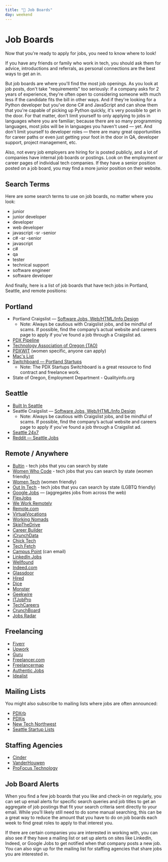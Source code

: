 ```yaml
---
title: "📓 Job Boards"
day: weekend
---
```


# Job Boards

Now that you're ready to apply for jobs, you need to know where to look!

If you have any friends or family who work in tech, you should ask them for advice, introductions and referrals, as personal connections are the best ways to get an in.

But job boards are where you'll find the most job openings. As you look at job posts, don't take "requirements" too seriously: if a company asks for 2 years of experience, they're often open to considering someone with much less if the candidate fits the bill in other ways. And if they're looking for a Python developer but you've done C# and JavaScript and can show them that you're capable of picking up Python quickly, it's very possible to get in the door. For that matter, don't limit yourself to only applying to jobs in languages where you are familiar; because there are so many programming languages, most jobs will be in languages you haven't used — yet. And don't limit yourself to developer roles — there are many great opportunities for career paths or even just getting your foot in the door in QA, developer support, project management, etc.

Also, not every job employers are hiring for is posted publicly, and a lot of companies have internal job boards or postings. Look on the employment or career pages of individual tech companies. If they have a senior position posted on a job board, you may find a more junior position on their website.

## Search Terms​

Here are some search terms to use on job boards, no matter where you look:

* junior
* junior developer
* developer 
* web developer
* javascript -sr -senior
* c# -sr -senior
* javascript
* c#
* qa
* tester
* technical support
* software engineer
* software developer 

And finally, here is a list of job boards that have tech jobs in Portland, Seattle, and remote positions:

## Portland​

* Portland Craigslist — [Software Jobs, Web/HTML/Info Design](http://portland.craigslist.org/search/sof)
  * Note: Always be cautious with Craigslist jobs, and be mindful of scams. If possible, find the company’s actual website and careers page to apply if you’ve found a job through a Craigslist ad. 
* [PDX Pipeline](http://pdxpipeline.com/jobs/)
* [Technology Association of Oregon (TAO)](https://www.techoregon.org/tech-oregon-careers/)
* [PDXWIT](https://jobs.pdxwit.org/) (women specific, anyone can apply)
* [Mac's List](http://jobs.macslist.org/)
* [Switchboard — Portland Startups](https://pdxstartups.switchboardhq.com/)
  * Note: The PDX Startups Switchboard is a great resource to find contract and freelance work. 
* State of Oregon, Employment Department - Qualityinfo.org

## Seattle​

* [Built In Seattle](https://www.builtinseattle.com/jobs/dev-engineering)
* Seattle Craigslist — [Software Jobs, Web/HTML/Info Design](https://seattle.craigslist.org/search/sof)
  * Note: Always be cautious with Craigslist jobs, and be mindful of scams. If possible, find the company’s actual website and careers page to apply if you’ve found a job through a Craigslist ad. 
* [Seattle 24x7](http://www.seattle24x7.com/topics/jobsboard/)
* [Reddit — Seattle Jobs](https://www.reddit.com/r/SeattleJobs/)

## Remote / Anywhere​

* [Bultin](https://builtin.com/jobs/portland/dev-engineering) - tech jobs that you can search by state
* [Women Who Code](https://members.womenwhocode.com/jobs) - tech jobs that you can search by state (women friendly)
* [Women Tech](https://www.womentech.net/jobs) (women friendly)
* [Out In Tech](https://outintech.com/jobs/) - tech jobs that you can search by state (LGBTQ friendly)
* [Google Jobs](https://jobs.google.com/about/) — (aggregates jobs from across the web)
* [FlexJobs](https://www.flexjobs.com/)
* [We Work Remotely](https://weworkremotely.com/remote-jobs/search)
* [Remote.com](https://remote.com) 
* [VirtualVocations](https://www.virtualvocations.com/)
* [Working Nomads](http://www.workingnomads.co/)
* [SkipTheDrive](http://www.skipthedrive.com/)
* [Career Builder](http://www.careerbuilder.com/)
* [iCrunchData](http://www.icrunchdata.com/)
* [Chick Tech](http://jobs.chicktech.org/)
* [Tech Fetch](http://www.techfetch.com/job/techoregon/oregon-state-openings.aspx)
* [Campus Point](https://www.campuspoint.com/home) (can email)
* [LinkedIn Jobs](https://www.linkedin.com/jobs/information-technology-jobs)
* [Wellfound](https://wellfound.com/)
* [Indeed.com](http://www.indeed.com/)
* [Glassdoor](http://www.glassdoor.com/)
* [Hired](http://www.hired.com/)
* [Dice](https://www.dice.com/jobs/)
* [Monster](http://jobs.monster.com/)
* [Geekwire](http://www.geekwire.com/jobs/)
* [ITJobPro](http://itjobpro.com/)
* [TechCareers](http://www.techcareers.com/jobs/)
* [CrunchBoard](http://www.crunchboard.com/)
* [Jobs Radar](http://www.jobsradar.com/jr2/jobs/search)

## Freelancing​

* [Fiverr](https://www.fiverr.com/)
* [Upwork](https://www.upwork.com/)
* [Guru](http://www.guru.com/)
* [Freelancer.com](https://www.freelancer.com/)
* [Freelancermap](http://www.freelancermap.com/)
* [Authentic Jobs](https://authenticjobs.com/)
* [Idealist](http://www.idealist.org/)

## Mailing Lists​

You might also subscribe to mailing lists where jobs are often announced:

* [PDXrb](https://pdxruby.org/)
* [PDXjs](http://pdxjs.com/)
* [New Tech Northwest](https://www.newtechnorthwest.com/subscribe-to-our-newsletter/)
* [Seattle Startup Lists](http://seattle.startups-list.com/)

## Staffing Agencies

* [Cinder](https://teamcinder.com/jobs/)
* [VanderHouwen](https://www.vanderhouwen.com/)
* [ProFocus Technology](https://www.profocustechnology.com/)

## Job Board Alerts 

When you find a few job boards that you like and check-in on regularly, you can set up email alerts for specific search queries and job titles to get an aggregate of job postings that fit your search criteria sent directly to your email. While you’ll likely still need to do some manual searching, this can be a great way to reduce the amount that you have to do on job boards each week to find great roles to apply to that interest you. 

If there are certain companies you are interested in working with, you can also see if they have a mailing list or set up alerts on sites like LinkedIn, Indeed, or Google Jobs to get notified when that company posts a new job. You can also sign up for the mailing list for staffing agencies that share jobs you are interested in. 

